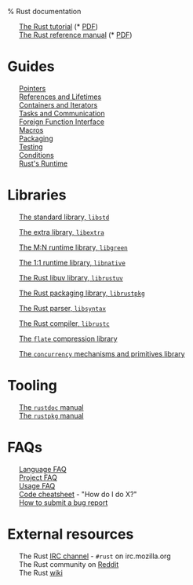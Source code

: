 % Rust documentation

<!-- Completely hide the TOC and the section numbers -->
<style type="text/css">
#TOC { display: none; }
.header-section-number { display: none; }
li {list-style-type: none; }
</style>

* [The Rust tutorial](tutorial.html)  (* [PDF](tutorial.pdf))
* [The Rust reference manual](rust.html) (* [PDF](rust.pdf))

# Guides

* [Pointers](guide-pointers.html)
* [References and Lifetimes](guide-lifetimes.html)
* [Containers and Iterators](guide-container.html)
* [Tasks and Communication](guide-tasks.html)
* [Foreign Function Interface](guide-ffi.html)
* [Macros](guide-macros.html)
* [Packaging](guide-rustpkg.html)
* [Testing](guide-testing.html)
* [Conditions](guide-conditions.html)
* [Rust's Runtime](guide-runtime.html)

# Libraries

* [The standard library, `libstd`](std/index.html)
* [The extra library, `libextra`](extra/index.html)

* [The M:N runtime library, `libgreen`](green/index.html)
* [The 1:1 runtime library, `libnative`](native/index.html)

* [The Rust libuv library, `librustuv`](rustuv/index.html)
* [The Rust packaging library, `librustpkg`](rustpkg/index.html)

* [The Rust parser, `libsyntax`](syntax/index.html)
* [The Rust compiler, `librustc`](rustc/index.html)

* [The `flate` compression library](flate/index.html)
* [The `concurrency` mechanisms and primitives library](concurrency/index.html)

# Tooling

* [The `rustdoc` manual](rustdoc.html)
* [The `rustpkg` manual](rustpkg.html)

# FAQs

* [Language FAQ](complement-lang-faq.html)
* [Project FAQ](complement-project-faq.html)
* [Usage FAQ](complement-usage-faq.html)
* [Code cheatsheet](complement-cheatsheet.html) - "How do I do X?"
* [How to submit a bug report](complement-bugreport.html)

# External resources

* The Rust [IRC channel](http://chat.mibbit.com/?server=irc.mozilla.org&channel=%23rust) - `#rust` on irc.mozilla.org
* The Rust community on [Reddit](http://reddit.com/r/rust)
* The Rust [wiki](http://github.com/mozilla/rust/wiki)
